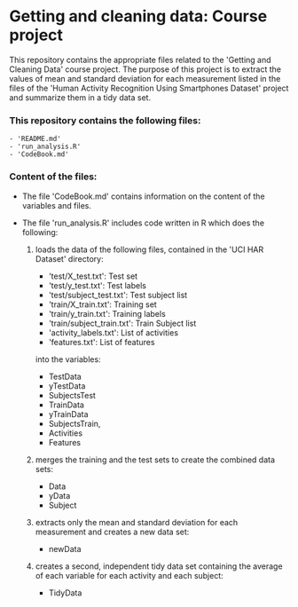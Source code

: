 Getting and cleaning data: Course project
==================================================================

This repository contains the appropriate files related to the 'Getting and Cleaning Data' course project. The purpose of this project is to extract the values of mean and standard deviation for each measurement listed in the files of the 'Human Activity Recognition Using Smartphones Dataset' project and summarize them in a tidy data set.


### This repository contains the following files:

    - 'README.md'
    - 'run_analysis.R'
    - 'CodeBook.md'


### Content of the files:

- The file 'CodeBook.md' contains information on the content of the variables and files.

- The file 'run_analysis.R' includes code written in R which does the following:

    1) loads the data of the following files, contained in the 'UCI HAR Dataset' directory:

         - 'test/X_test.txt': Test set
         - 'test/y_test.txt': Test labels
         - 'test/subject_test.txt': Test subject list
         - 'train/X_train.txt': Training set
         - 'train/y_train.txt': Training labels
         - 'train/subject_train.txt': Train Subject list
         - 'activity_labels.txt': List of activities
         - 'features.txt': List of features

       into the variables: 

         - TestData
         - yTestData 
         - SubjectsTest 
         - TrainData 
         - yTrainData 
         - SubjectsTrain, 
         - Activities 
         - Features
        

    2) merges the training and the test sets to create the combined data sets: 

         - Data 
         - yData 
         - Subject
    
    3) extracts only the mean and standard deviation for each measurement and creates a new data set: 
         
         - newData

    4) creates a second, independent tidy data set containing the average of each variable for each activity and each subject:

         - TidyData
